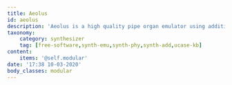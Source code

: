 ```yaml
---
title: Aeolus
id: aeolus
description: 'Aeolus is a high quality pipe organ emulator using additive synthesis.'
taxonomy:
    category: synthesizer
    tag: [free-software,synth-emu,synth-phy,synth-add,ucase-kb]
content:
    items: '@self.modular'
date: '17:38 10-03-2020'
body_classes: modular
---
```


